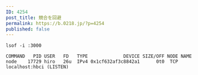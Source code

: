 ```yaml
---
ID: 4254
post_title: 競合を回避
permalink: https://b.0218.jp/?p=4254
published: false
---
```

<pre><code>lsof -i :3000
</code></pre>

<pre><code>COMMAND   PID USER   FD   TYPE             DEVICE SIZE/OFF NODE NAME
node    17729 hiro   26u  IPv4 0x1cf632af3c8842a1      0t0  TCP localhost:hbci (LISTEN)
</code></pre>